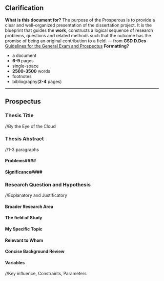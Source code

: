 ## Clarification ##
**What is this document for?**
	The purpose of the Prosperous is to provide a clear and well-organized presentation of the dissertation project.
	It is the blueprint that guides the **work**, constructs a logical sequence of research problems, questions and related methods such that the outcome has the promise of being an original contribution to a field.
	-- from **GSD D.Des** [Guidelines for the General Exam and Prospectus](https://wwwgsdharvard.wpenginepowered.com/wp-content/uploads/2021/09/DDes-Guidelines-for-the-General-Exam-and-Prospectus_091421.pdf)
**Formatting?**
- a document
- **6-9** pages
- single-space
- **2500-3500** words
- footnotes
- bibliography(**2-4** pages)

---

## Prospectus ##
### Thesis Title ###
//By the Eye of the Cloud

### Thesis Abstract ###
//1-3 paragraphs
#### Problems####

#### Significance####

### Research Question and Hypothesis ###
//Explanatory and Justificatory
#### Broader Research Area ####

#### The field of Study ####

#### My Specific Topic ####

#### Relevant to Whom ####

#### Concise Background Review ####

#### Variables ####
//Key influence, Constraints, Parameters


